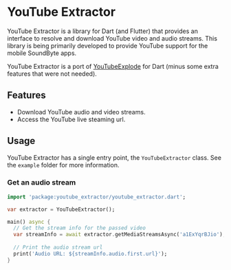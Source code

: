 # YouTube Extractor

YouTube Extractor is a library for Dart (and Flutter) that provides an interface to resolve and download YouTube video and audio streams. This library is being primarily developed to provide YouTube support for the mobile SoundByte apps. 

YouTube Extractor is a port of [YouTubeExplode](https://github.com/Tyrrrz/YoutubeExplode) for Dart (minus some extra features that were not needed).

## Features

- Download YouTube audio and video streams.
- Access the YouTube live steaming url.

## Usage

YouTube Extractor has a single entry point, the `YouTubeExtractor` class. See the `example` folder for more information.

### Get an audio stream

```dart
import 'package:youtube_extractor/youtube_extractor.dart';

var extractor = YouTubeExtractor();

main() async {
  // Get the stream info for the passed video
  var streamInfo = await extractor.getMediaStreamsAsync('a1ExYqrBJio');
  
  // Print the audio stream url
  print('Audio URL: ${streamInfo.audio.first.url}');
}
```